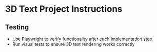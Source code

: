 # 3D Text Project Instructions

## Testing
- Use Playwright to verify functionality after each implementation step
- Run visual tests to ensure 3D text rendering works correctly